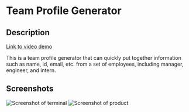 # Team Profile Generator

## Description

[Link to video demo](https://www.awesomescreenshot.com/video/11067342?key=6e8e1d6bd06ce013c1a7f144dc0623ec)

This is a team profile generator that can quickly put together information such as name, id, email, etc. from a set of employees, including manager, engineer, and intern. 


## Screenshots

![Screenshot of terminal](./terminalss.png)
![Screenshot of product](./readmess.png)